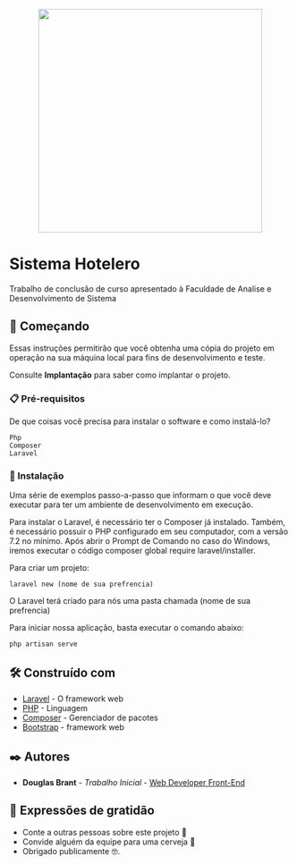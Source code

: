 <p align="center"><a href="https://laravel.com" target="_blank"><img src="https://raw.githubusercontent.com/laravel/art/master/logo-lockup/5%20SVG/2%20CMYK/1%20Full%20Color/laravel-logolockup-cmyk-red.svg" width="400"></a></p>

# Sistema Hotelero

Trabalho de conclusão de curso apresentado
à Faculdade de Analise e Desenvolvimento de Sistema

## 🚀 Começando

Essas instruções permitirão que você obtenha uma cópia do projeto em operação na sua máquina local para fins de desenvolvimento e teste.

Consulte **Implantação** para saber como implantar o projeto.

### 📋 Pré-requisitos

De que coisas você precisa para instalar o software e como instalá-lo?

```
Php
Composer
Laravel
```

### 🔧 Instalação

Uma série de exemplos passo-a-passo que informam o que você deve executar para ter um ambiente de desenvolvimento em execução.

Para instalar o Laravel, é necessário ter o Composer já instalado. Também, é necessário possuir o PHP configurado em seu computador, com a versão 7.2 no mínimo.
Após abrir o Prompt de Comando no caso do Windows, iremos executar o código composer global require laravel/installer.

Para criar um projeto: 
```
laravel new (nome de sua prefrencia)
```
O Laravel terá criado para nós uma pasta chamada (nome de sua prefrencia)

Para iniciar nossa aplicação, basta executar o comando abaixo:
```
php artisan serve   
```


## 🛠️ Construído com

* [Laravel](https://laravel.com/) - O framework web 
* [PHP](https://www.php.net/) - Linguagem 
* [Composer](https://getcomposer.org/) - Gerenciador de pacotes 
* [Bootstrap](https://getbootstrap.com/) - framework web

## ✒️ Autores
* **Douglas Brant** - *Trabalho Inicial* - [Web Developer Front-End](https://github.com/DouglasBrant)


## 🎁 Expressões de gratidão

* Conte a outras pessoas sobre este projeto 📢
* Convide alguém da equipe para uma cerveja 🍺 
* Obrigado publicamente 🤓.




